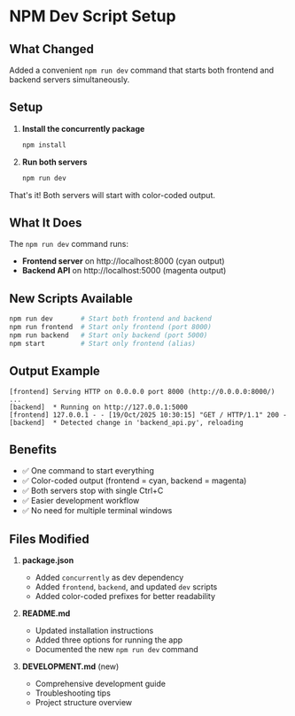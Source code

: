 # NPM Dev Script Setup

## What Changed

Added a convenient `npm run dev` command that starts both frontend and backend servers simultaneously.

## Setup

1. **Install the concurrently package**
   ```bash
   npm install
   ```

2. **Run both servers**
   ```bash
   npm run dev
   ```

That's it! Both servers will start with color-coded output.

## What It Does

The `npm run dev` command runs:
- **Frontend server** on http://localhost:8000 (cyan output)
- **Backend API** on http://localhost:5000 (magenta output)

## New Scripts Available

```bash
npm run dev       # Start both frontend and backend
npm run frontend  # Start only frontend (port 8000)
npm run backend   # Start only backend (port 5000)
npm start         # Start only frontend (alias)
```

## Output Example

```
[frontend] Serving HTTP on 0.0.0.0 port 8000 (http://0.0.0.0:8000/) ...
[backend]  * Running on http://127.0.0.1:5000
[frontend] 127.0.0.1 - - [19/Oct/2025 10:30:15] "GET / HTTP/1.1" 200 -
[backend]  * Detected change in 'backend_api.py', reloading
```

## Benefits

- ✅ One command to start everything
- ✅ Color-coded output (frontend = cyan, backend = magenta)
- ✅ Both servers stop with single Ctrl+C
- ✅ Easier development workflow
- ✅ No need for multiple terminal windows

## Files Modified

1. **package.json**
   - Added `concurrently` as dev dependency
   - Added `frontend`, `backend`, and updated `dev` scripts
   - Added color-coded prefixes for better readability

2. **README.md**
   - Updated installation instructions
   - Added three options for running the app
   - Documented the new `npm run dev` command

3. **DEVELOPMENT.md** (new)
   - Comprehensive development guide
   - Troubleshooting tips
   - Project structure overview
